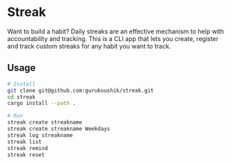 # Streak

Want to build a habit? Daily streaks are an effective mechanism
to help with accountability and tracking. This is a CLI app that
lets you create, register and track custom streaks for any habit
you want to track.

## Usage

```bash
# Install
git clone git@github.com:gurukoushik/streak.git
cd streak
cargo install --path .

# Run
streak create streakname
streak create streakname Weekdays
streak log streakname
streak list
streak remind
streak reset
```
